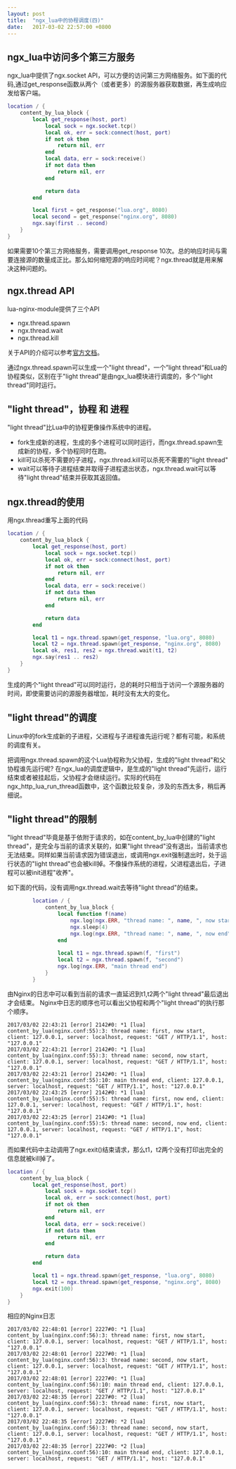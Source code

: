 ```yaml
---
layout: post
title:  "ngx_lua中的协程调度(四)"
date:   2017-03-02 22:57:00 +0800
---
```


## ngx_lua中访问多个第三方服务

ngx_lua中提供了ngx.socket API，可以方便的访问第三方网络服务。如下面的代码,通过get_response函数从两个（或者更多）的源服务器获取数据，再生成响应发给客户端。

```lua
location / {
    content_by_lua_block {
        local get_response(host, port)
            local sock = ngx.socket.tcp()
            local ok, err = sock:connect(host, port)
            if not ok then
                return nil, err
            end
            local data, err = sock:receive()
            if not data then
                return nil, err
            end

            return data
        end

        local first = get_response("lua.org", 8080)
        local second = get_response("nginx.org", 8080)
        ngx.say(first .. second)
    }
}
```

如果需要10个第三方网络服务，需要调用get_response 10次。总的响应时间与需要连接源的数量成正比。那么如何缩短源的响应时间呢？ngx.thread就是用来解决这种问题的。

## ngx.thread API

lua-nginx-module提供了三个API
* ngx.thread.spawn
* ngx.thread.wait
* ngx.thread.kill

关于API的介绍可以参考[官方文档](https://github.com/openresty/lua-nginx-module#ngxthreadspawn)。

通过ngx.thread.spawn可以生成一个"light thread"，一个”light thread“和Lua的协程类似，区别在于"light thread"是由ngx_lua模块进行调度的，多个"light thread"同时运行。

## "light thread"，协程 和 进程

"light thread"比Lua中的协程更像操作系统中的进程。
* fork生成新的进程，生成的多个进程可以同时运行，而ngx.thread.spawn生成新的协程，多个协程同时在跑。
* kill可以杀死不需要的子进程，ngx.thread.kill可以杀死不需要的"light thread"
* wait可以等待子进程结束并取得子进程退出状态，ngx.thread.wait可以等待"light thread"结束并获取其返回值。

## ngx.thread的使用
用ngx.thread重写上面的代码
```lua
location / {
    content_by_lua_block {
        local get_response(host, port)
            local sock = ngx.socket.tcp()
            local ok, err = sock:connect(host, port)
            if not ok then
                return nil, err
            end
            local data, err = sock:receive()
            if not data then
                return nil, err
            end

            return data
        end

        local t1 = ngx.thread.spawn(get_response, "lua.org", 8080)
        local t2 = ngx.thread.spawn(get_response, "nginx.org", 8080)
        local ok, res1, res2 = ngx.thread.wait(t1, t2)
        ngx.say(res1 .. res2)
    }
}
```
生成的两个"light thread"可以同时运行，总的耗时只相当于访问一个源服务器的时间，即使需要访问的源服务器增加，耗时没有太大的变化。

## "light thread"的调度

Linux中的fork生成新的子进程，父进程与子进程谁先运行呢？都有可能，和系统的调度有关。

把调用ngx.thread.spawn的这个Lua协程称为父协程，生成的"light thread"和父协程谁先运行呢? 在ngx_lua的调度逻辑中，是生成的"light thread"先运行，运行结束或者被挂起后，父协程才会继续运行。实际的代码在ngx_http_lua_run_thread函数中，这个函数比较复杂，涉及的东西太多，稍后再细说。

## "light thread"的限制

"light thread"毕竟是基于依附于请求的，如在content_by_lua中创建的"light thread"，是完全与当前的请求关联的，如果"light thread"没有退出，当前请求也无法结束。同样如果当前请求因为错误退出，或调用ngx.exit强制退出时，处于运行状态的"light thread"也会被kill掉。不像操作系统的进程，父进程退出后，子进程可以被init进程"收养"。

如下面的代码，没有调用ngx.thread.wait去等待"light thread"的结束。
```lua
        location / {
            content_by_lua_block {
                local function f(name)
                    ngx.log(ngx.ERR, "thread name: ", name, ", now start")
                    ngx.sleep(4)
                    ngx.log(ngx.ERR, "thread name: ", name, ", now end")
                end
                
                local t1 = ngx.thread.spawn(f, "first")
                local t2 = ngx.thread.spawn(f, "second")
                ngx.log(ngx.ERR, "main thread end")
            }
        }

```
由Nginx的日志中可以看到当前的请求一直延迟到t1,t2两个"light thread"最后退出才会结束。
Nginx中日志的顺序也可以看出父协程和两个"light thread"的执行那个顺序。
```shell
2017/03/02 22:43:21 [error] 2142#0: *1 [lua] content_by_lua(nginx.conf:55):3: thread name: first, now start, client: 127.0.0.1, server: localhost, request: "GET / HTTP/1.1", host: "127.0.0.1"
2017/03/02 22:43:21 [error] 2142#0: *1 [lua] content_by_lua(nginx.conf:55):3: thread name: second, now start, client: 127.0.0.1, server: localhost, request: "GET / HTTP/1.1", host: "127.0.0.1"
2017/03/02 22:43:21 [error] 2142#0: *1 [lua] content_by_lua(nginx.conf:55):10: main thread end, client: 127.0.0.1, server: localhost, request: "GET / HTTP/1.1", host: "127.0.0.1"
2017/03/02 22:43:25 [error] 2142#0: *1 [lua] content_by_lua(nginx.conf:55):5: thread name: first, now end, client: 127.0.0.1, server: localhost, request: "GET / HTTP/1.1", host: "127.0.0.1"
2017/03/02 22:43:25 [error] 2142#0: *1 [lua] content_by_lua(nginx.conf:55):5: thread name: second, now end, client: 127.0.0.1, server: localhost, request: "GET / HTTP/1.1", host: "127.0.0.1"
```
而如果代码中主动调用了ngx.exit()结束请求，那么t1，t2两个没有打印出完全的信息就被kill掉了。
```lua
location / {
    content_by_lua_block {
        local get_response(host, port)
            local sock = ngx.socket.tcp()
            local ok, err = sock:connect(host, port)
            if not ok then
                return nil, err
            end
            local data, err = sock:receive()
            if not data then
                return nil, err
            end

            return data
        end

        local t1 = ngx.thread.spawn(get_response, "lua.org", 8080)
        local t2 = ngx.thread.spawn(get_response, "nginx.org", 8080)
        ngx.exit(100)
    }
}
```
相应的Nginx日志
```
2017/03/02 22:48:01 [error] 2227#0: *1 [lua] content_by_lua(nginx.conf:56):3: thread name: first, now start, client: 127.0.0.1, server: localhost, request: "GET / HTTP/1.1", host: "127.0.0.1"
2017/03/02 22:48:01 [error] 2227#0: *1 [lua] content_by_lua(nginx.conf:56):3: thread name: second, now start, client: 127.0.0.1, server: localhost, request: "GET / HTTP/1.1", host: "127.0.0.1"
2017/03/02 22:48:01 [error] 2227#0: *1 [lua] content_by_lua(nginx.conf:56):10: main thread end, client: 127.0.0.1, server: localhost, request: "GET / HTTP/1.1", host: "127.0.0.1"
2017/03/02 22:48:35 [error] 2227#0: *2 [lua] content_by_lua(nginx.conf:56):3: thread name: first, now start, client: 127.0.0.1, server: localhost, request: "GET / HTTP/1.1", host: "127.0.0.1"
2017/03/02 22:48:35 [error] 2227#0: *2 [lua] content_by_lua(nginx.conf:56):3: thread name: second, now start, client: 127.0.0.1, server: localhost, request: "GET / HTTP/1.1", host: "127.0.0.1"
2017/03/02 22:48:35 [error] 2227#0: *2 [lua] content_by_lua(nginx.conf:56):10: main thread end, client: 127.0.0.1, server: localhost, request: "GET / HTTP/1.1", host: "127.0.0.1"
```